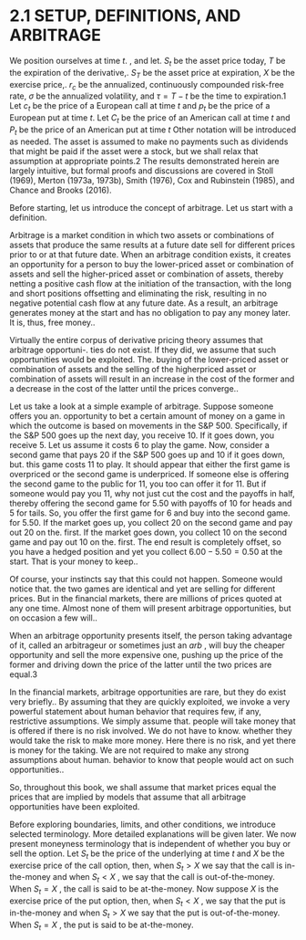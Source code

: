 # 2.1 SETUP, DEFINITIONS, AND ARBITRAGE

We position ourselves at time $t.$ , and let. $S_{t}$ be the asset price today, $T$ be the expiration of the derivative,. $S_{T}$ be the asset price at expiration, $X$ be the exercise price,. $r_{c}$ be the annualized, continuously compounded risk-free rate, $\sigma$ be the annualized volatility, and $\tau=T-t$ be the time to expiration.1 Let $c_{t}$ be the price of a European call at time $t$ and $\mathbf{}p_{t}$ be the price of a European put at time $t.$ Let $C_{t}$ be the price of an American call at time $t$ and $P_{t}$ be the price of an American put at time $t$ Other notation will be introduced as needed. The asset is assumed to make no payments such as dividends that might be paid if the asset were a stock, but we shall relax that assumption at appropriate points.2 The results demonstrated herein are largely intuitive, but formal proofs and discussions are covered in Stoll (1969), Merton (1973a, 1973b), Smith (1976), Cox and Rubinstein (1985), and Chance and Brooks (2016).

Before starting, let us introduce the concept of arbitrage. Let us start with a definition.

Arbitrage is a market condition in which two assets or combinations of assets that produce the same results at a future date sell for different prices prior to or at that future date. When an arbitrage condition exists, it creates an opportunity for a person to buy the lower-priced asset or combination of assets and sell the higher-priced asset or combination of assets, thereby netting a positive cash flow at the initiation of the transaction, with the long and short positions offsetting and eliminating the risk, resulting in no negative potential cash flow at any future date. As a result, an arbitrage generates money at the start and has no obligation to pay any money later. It is, thus, free money..

Virtually the entire corpus of derivative pricing theory assumes that arbitrage opportuni-. ties do not exist. If they did, we assume that such opportunities would be exploited. The. buying of the lower-priced asset or combination of assets and the selling of the higherpriced asset or combination of assets will result in an increase in the cost of the former and a decrease in the cost of the latter until the prices converge..

Let us take a look at a simple example of arbitrage. Suppose someone offers you an. opportunity to bet a certain amount of money on a game in which the outcome is based on movements in the S&P 500. Specifically, if the S&P 500 goes up the next day, you receive 10. If it goes down, you receive 5. Let us assume it costs 6 to play the game. Now, consider a second game that pays 20 if the S&P 500 goes up and 10 if it goes down, but. this game costs 11 to play. It should appear that either the first game is overpriced or the second game is underpriced. If someone else is offering the second game to the public for 11, you too can offer it for 11. But if someone would pay you 11, why not just cut the cost and the payoffs in half, thereby offering the second game for 5.50 with payoffs of 10 for heads and 5 for tails. So, you offer the first game for 6 and buy into the second game. for 5.50. If the market goes up, you collect 20 on the second game and pay out 20 on the. first. If the market goes down, you collect 10 on the second game and pay out 10 on the. first. The end result is completely offset, so you have a hedged position and yet you collect $6.00-5.50=0.50$ at the start. That is your money to keep..

Of course, your instincts say that this could not happen. Someone would notice that. the two games are identical and yet are selling for different prices. But in the financial markets, there are millions of prices quoted at any one time. Almost none of them will present arbitrage opportunities, but on occasion a few will..

When an arbitrage opportunity presents itself, the person taking advantage of it, called an arbitrageur or sometimes just an $a r b$ , will buy the cheaper opportunity and sell the more expensive one, pushing up the price of the former and driving down the price of the latter until the two prices are equal.3

In the financial markets, arbitrage opportunities are rare, but they do exist very briefly.. By assuming that they are quickly exploited, we invoke a very powerful statement about human behavior that requires few, if any, restrictive assumptions. We simply assume that. people will take money that is offered if there is no risk involved. We do not have to know. whether they would take the risk to make more money. Here there is no risk, and yet there is money for the taking. We are not required to make any strong assumptions about human. behavior to know that people would act on such opportunities..

So, throughout this book, we shall assume that market prices equal the prices that are implied by models that assume that all arbitrage opportunities have been exploited.

Before exploring boundaries, limits, and other conditions, we introduce selected terminology. More detailed explanations will be given later. We now present moneyness terminology that is independent of whether you buy or sell the option. Let $S_{t}$ be the price of the underlying at time $t$ and $X$ be the exercise price of the call option, then, when $S_{t}>X$ we say that the call is in-the-money and when $S_{t}<X$ , we say that the call is out-of-the-money. When $S_{t}=X$ , the call is said to be at-the-money. Now suppose $X$ is the exercise price of the put option, then, when $S_{t}<X$ , we say that the put is in-the-money and when $S_{t}>X$ we say that the put is out-of-the-money. When $S_{t}=X$ , the put is said to be at-the-money.
